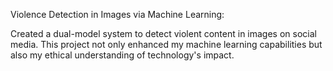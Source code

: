 
Violence Detection in Images via Machine Learning: 

Created a dual-model system to detect violent content in images on social media. This project not only enhanced my machine learning capabilities but also my ethical understanding of technology's impact.

